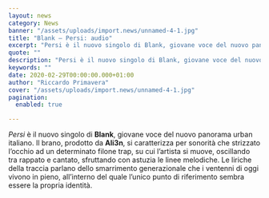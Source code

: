 ```yaml
---
layout: news
category: News
banner: "/assets/uploads/import.news/unnamed-4-1.jpg"
title: "Blank – Persi: audio"
excerpt: "Persi è il nuovo singolo di Blank, giovane voce del nuovo panorama urban italiano. Il brano, prodotto da Ali3n, si caratterizza per sonorità che strizzato l’occhio ad un determinato filone trap, su cui l’artista si muove, oscillando tra rappato e cantato, sfruttando con astuzia le linee melodiche. Le liriche della traccia parlano dello smarrimento generazionale [&hellip"
quote: ""
description: "Persi è il nuovo singolo di Blank, giovane voce del nuovo panorama urban italiano. Il brano, prodotto da Ali3n, si caratterizza per sonorità che strizzato l’occhio ad un determinato filone trap, su cui l’artista si muove, oscillando tra rappato e cantato, sfruttando con astuzia le linee melodiche. Le liriche della traccia parlano dello smarrimento generazionale [&hellip"
keywords: ""
date: 2020-02-29T00:00:00.000+01:00
author: "Riccardo Primavera"
cover: "/assets/uploads/import.news/unnamed-4-1.jpg"
pagination:
  enabled: true

---
```


_Persi_ è il nuovo singolo di **Blank**, giovane voce del nuovo panorama urban italiano. Il brano, prodotto da **Ali3n**, si caratterizza per sonorità che strizzato l’occhio ad un determinato filone trap, su cui l’artista si muove, oscillando tra rappato e cantato, sfruttando con astuzia le linee melodiche. Le liriche della traccia parlano dello smarrimento generazionale che i ventenni di oggi vivono in pieno, all’interno del quale l’unico punto di riferimento sembra essere la propria identità.